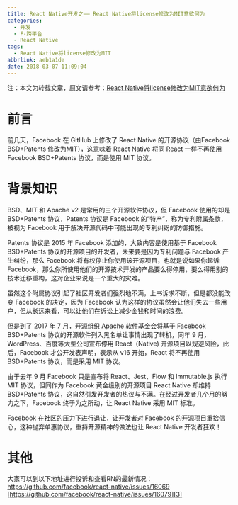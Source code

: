 ```yaml
---
title: React Native开发之—— React Native将license修改为MIT意欲何为
categories:
  - 开发
  - F-跨平台
  - React Native
tags:
  - React Native将license修改为MIT
abbrlink: aeb1a1de
date: 2018-03-07 11:09:04
---
```

注：本文为转载文章，原文请参考：[React Native将license修改为MIT意欲何为][1]
# 前言
前几天，Facebook 在 GitHub 上修改了 React Native 的开源协议（由Facebook BSD+Patents 修改为MIT），这意味着 React Native 将同 React 一样不再使用 Facebook BSD+Patents 协议，而是使用 MIT 协议。

<!--more-->

# 背景知识
BSD、MIT 和 Apache v2 是常用的三个开源软件协议，但 Facebook 使用的却是 BSD+Patents 协议，Patents 协议是 Facebook 的“特产”，称为专利附属条款，被视为 Facebook 用于解决开源代码中可能出现的专利纠纷的防御措施。

Patents 协议是 2015 年 Facebook 添加的，大致内容是使用基于 Facebook BSD+Patents 协议的开源项目的开发者，未来要是因为专利问题与 Facebook 产生纠纷，那么 Facebook 将有权停止你使用该开源项目，也就是说如果你起诉 Facebook，那么你所使用他们的开源技术开发的产品要么得停用，要么得用别的技术迁移重构，这对企业来说是一个重大的灾难。

虽然这个附属协议引起了社区开发者们强烈地不满，上书诉求不断，但是都没能改变 Facebook 的决定，因为 Facebook 认为这样的协议虽然会让他们失去一些用户，但从长远来看，可以让他们在诉讼上减少金钱和时间的浪费。

但是到了 2017 年 7 月，开源组织 Apache 软件基金会将基于 Facebook BSD+Patents 协议的开源软件列入黑名单让事情出现了转机，同年 9 月，WordPress、百度等大型公司宣布停用 React（Native) 开源项目以规避风险，此后，Facebook 才公开发表声明，表示从 v16 开始，React 将不再使用 BSD+Patents 协议，而是采用 MIT 协议。

由于去年 9 月 Facebook 只是宣布将 React、Jest、Flow 和 Immutable.js 执行 MIT 协议，但同作为 Facebook 黄金级别的开源项目 React Native 却维持 BSD+Patents 协议，这自然引发开发者的热议与不满。在经过开发者几个月的努力之下，Facebook 终于为之所动，让 React Native 采用 MIT 标准。

Facebook 在社区的压力下进行退让，让开发者对 Facebook 的开源项目重拾信心，这种抛弃单惠协议，重持开源精神的做法也让 React Native 开发者狂欢！

# 其他 
大家可以到以下地址进行投诉和查看RN的最新情况：   
[https://github.com/facebook/react-native/issues/16069 ][2]  
[https://github.com/facebook/react-native/issues/16079][3]



[1]: http://blog.csdn.net/xiangzhihong8/article/details/79384236
[2]: https://github.com/facebook/react-native/issues/16069 
[3]: https://github.com/facebook/react-native/issues/16079